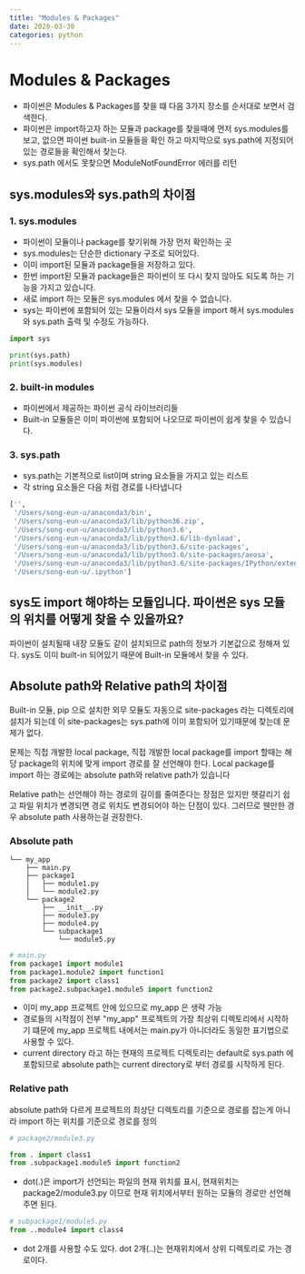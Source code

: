 ```yaml
---
title: "Modules & Packages"
date: 2020-03-30
categories: python
---
```


# Modules & Packages
- 파이썬은 Modules & Packages를 찾을 떄 다음 3가지 장소를 순서대로 보면서 검색한다.
- 파이썬은 import하고자 하는 모듈과 package를 찾을때에 먼저 sys.modules를 보고, 없으면 파이썬 built-in 모듈들을 확인 하고 마지막으로 sys.path에 지정되어 있는 경로들을 확인해서 찾는다.
- sys.path 에서도 못찾으면 ModuleNotFoundError 에러를 리턴

## sys.modules와 sys.path의 차이점

### 1. sys.modules
- 파이썬이 모듈이나 package를 찾기위해 가장 먼저 확인하는 곳
- sys.modules는 단순한 dictionary 구조로 되어있다.
- 이미 import된 모듈과 package들을 저장하고 있다.
- 한번 import된 모듈과 package들은 파이썬이 또 다시 찾지 않아도 되도록 하는 기능을 가지고 있습니다.
- 새로 import 하는 모듈은 sys.modules 에서 찾을 수 없습니다.
- sys는 파이썬에 포함되어 있는 모듈이라서 sys 모듈을 import 해서 sys.modules와 sys.path 출력 및 수정도 가능하다.

```python
import sys

print(sys.path)
print(sys.modules)
```

### 2. built-in modules
- 파이썬에서 제공하는 파이썬 공식 라이브러리들
- Built-in 모듈들은 이미 파이썬에 포함되어 나오므로 파이썬이 쉽게 찾을 수 있습니다.

### 3. sys.path
- sys.path는 기본적으로 list이며 string 요소들을 가지고 있는 리스트
- 각 string 요소들은 다음 처럼 경로를 나타냅니다
```python
['',
 '/Users/song-eun-u/anaconda3/bin',
 '/Users/song-eun-u/anaconda3/lib/python36.zip',
 '/Users/song-eun-u/anaconda3/lib/python3.6',
 '/Users/song-eun-u/anaconda3/lib/python3.6/lib-dynload',
 '/Users/song-eun-u/anaconda3/lib/python3.6/site-packages',
 '/Users/song-eun-u/anaconda3/lib/python3.6/site-packages/aeosa',
 '/Users/song-eun-u/anaconda3/lib/python3.6/site-packages/IPython/extensions',
 '/Users/song-eun-u/.ipython']
```

## sys도 import 해야하는 모듈입니다. 파이썬은 sys 모듈의 위치를 어떻게 찾을 수 있을까요?
파이썬이 설치될때 내장 모듈도 같이 설치되므로 path의 정보가 기본값으로 정해져 있다.
sys도 이미 built-in 되어있기 때문에 Built-in 모듈에서 찾을 수 있다.

## Absolute path와 Relative path의 차이점
Built-in 모듈, pip 으로 설치한 외무 모듈도 자동으로 site-packages 라는 디렉토리에 설치가 되는데 이 site-packages는 sys.path에 이미 포함되어 있기때문에 찾는데 문제가 없다.

문제는 직접 개발한 local package, 직접 개발한 local package를 import 할때는 해당 package의 위치에 맞게 import 경로를 잘 선언해야 한다.  Local package를 import 하는 경로에는 absolute path와 relative path가 있습니다

Relative path는 선언해야 하는 경로의 길이를 줄여준다는 장점은 있지만 헷갈리기 쉽고 파일 위치가 변경되면 경로 위치도 변경되어야 하는 단점이 있다. 그러므로 웬만한 경우 absolute path 사용하는걸 권장한다.

### Absolute path
```
└── my_app
    ├── main.py
    ├── package1
    │   ├── module1.py
    │   └── module2.py
    └── package2
        ├── __init__.py
        ├── module3.py
        ├── module4.py
        └── subpackage1
            └── module5.py
```
```python
# main.py
from package1 import module1
from package1.module2 import function1
from package2 import class1
from package2.subpackage1.module5 import function2
```
- 이미 my_app 프로젝트 안에 있으므로 my_app 은 생략 가능
- 경로들의 시작점이 전부 "my_app" 프로젝트의 가장 최상위 디렉토리에서 시작하기 떄문에 my_app 프로젝트 내에서는 main.py가 아니더라도 동일한 표기법으로 사용할 수 있다.
- current directory 라고 하는 현재의 프로젝트 디렉토리는 default로 sys.path 에 포함되므로 absolute path는 current directory로 부터 경로를 시작하게 된다.


### Relative path
absolute path와 다르게 프로젝트의 최상단 디렉토리를 기준으로 경로를 잡는게 아니라 import 하는 위치를 기준으로 경로를 정의

```python
# package2/module3.py

from . import class1
from .subpackage1.module5 import function2
```
- dot(.)은 import가 선언되는 파일의 현재 위치를 표시, 현재위치는 package2/module3.py 이므로 현재 위치에서부터 원하는 모듈의 경로만 선언해주면 된다.

```python
# subpackage1/module5.py
from ..module4 import class4
```
- dot 2개를 사용할 수도 있다. dot 2개(..)는 현재위치에서 상위 디렉토리로 가는 경로이다.
